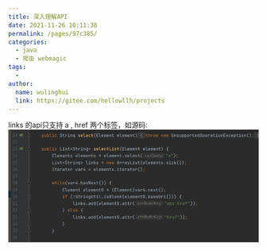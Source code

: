 ```yaml
---
title: 深入理解API
date: 2021-11-26 10:11:38
permalink: /pages/97c385/
categories:
  - java
  - 爬虫 webmagic
tags:
  - 
author: 
  name: wulinghui
  link: https://gitee.com/hellowllh/projects
---
```

links 的api只支持 a , href 两个标签，如源码:![img](深入理解API.assets/1624376890401-c6b714d6-5ff4-400e-81b5-be92614afddd.png)

